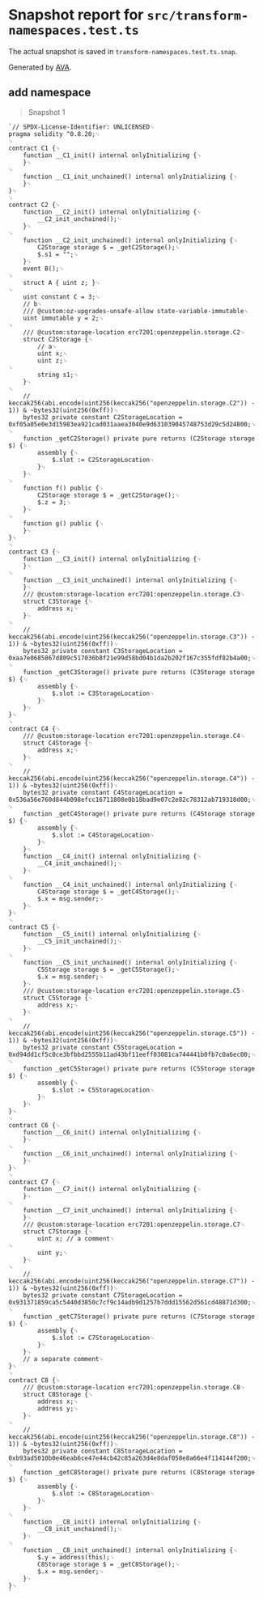 # Snapshot report for `src/transform-namespaces.test.ts`

The actual snapshot is saved in `transform-namespaces.test.ts.snap`.

Generated by [AVA](https://avajs.dev).

## add namespace

> Snapshot 1

    `// SPDX-License-Identifier: UNLICENSED␊
    pragma solidity ^0.8.20;␊
    ␊
    contract C1 {␊
        function __C1_init() internal onlyInitializing {␊
        }␊
    ␊
        function __C1_init_unchained() internal onlyInitializing {␊
        }␊
    }␊
    ␊
    contract C2 {␊
        function __C2_init() internal onlyInitializing {␊
            __C2_init_unchained();␊
        }␊
    ␊
        function __C2_init_unchained() internal onlyInitializing {␊
            C2Storage storage $ = _getC2Storage();␊
            $.s1 = "";␊
        }␊
        event B();␊
    ␊
        struct A { uint z; }␊
    ␊
        uint constant C = 3;␊
        // b␊
        /// @custom:oz-upgrades-unsafe-allow state-variable-immutable␊
        uint immutable y = 2;␊
    ␊
        /// @custom:storage-location erc7201:openzeppelin.storage.C2␊
        struct C2Storage {␊
            // a␊
            uint x;␊
            uint z;␊
    ␊
            string s1;␊
        }␊
    ␊
        // keccak256(abi.encode(uint256(keccak256("openzeppelin.storage.C2")) - 1)) & ~bytes32(uint256(0xff))␊
        bytes32 private constant C2StorageLocation = 0xf05a05e0e3d15983ea921cad031aaea3040e9d631039045748753d29c5d24800;␊
    ␊
        function _getC2Storage() private pure returns (C2Storage storage $) {␊
            assembly {␊
                $.slot := C2StorageLocation␊
            }␊
        }␊
    ␊
        function f() public {␊
            C2Storage storage $ = _getC2Storage();␊
            $.z = 3;␊
        }␊
    ␊
        function g() public {␊
        }␊
    }␊
    ␊
    contract C3 {␊
        function __C3_init() internal onlyInitializing {␊
        }␊
    ␊
        function __C3_init_unchained() internal onlyInitializing {␊
        }␊
        /// @custom:storage-location erc7201:openzeppelin.storage.C3␊
        struct C3Storage {␊
            address x;␊
        }␊
    ␊
        // keccak256(abi.encode(uint256(keccak256("openzeppelin.storage.C3")) - 1)) & ~bytes32(uint256(0xff))␊
        bytes32 private constant C3StorageLocation = 0xaa7e0685867d809c517036b8f21e99d58bd04b1da2b202f167c355fdf82b4a00;␊
    ␊
        function _getC3Storage() private pure returns (C3Storage storage $) {␊
            assembly {␊
                $.slot := C3StorageLocation␊
            }␊
        }␊
    }␊
    ␊
    contract C4 {␊
        /// @custom:storage-location erc7201:openzeppelin.storage.C4␊
        struct C4Storage {␊
            address x;␊
        }␊
    ␊
        // keccak256(abi.encode(uint256(keccak256("openzeppelin.storage.C4")) - 1)) & ~bytes32(uint256(0xff))␊
        bytes32 private constant C4StorageLocation = 0x536a56e760d844b098efcc16711808e0b18bad9e07c2e82c78312ab719318d00;␊
    ␊
        function _getC4Storage() private pure returns (C4Storage storage $) {␊
            assembly {␊
                $.slot := C4StorageLocation␊
            }␊
        }␊
        function __C4_init() internal onlyInitializing {␊
            __C4_init_unchained();␊
        }␊
    ␊
        function __C4_init_unchained() internal onlyInitializing {␊
            C4Storage storage $ = _getC4Storage();␊
            $.x = msg.sender;␊
        }␊
    }␊
    ␊
    contract C5 {␊
        function __C5_init() internal onlyInitializing {␊
            __C5_init_unchained();␊
        }␊
    ␊
        function __C5_init_unchained() internal onlyInitializing {␊
            C5Storage storage $ = _getC5Storage();␊
            $.x = msg.sender;␊
        }␊
        /// @custom:storage-location erc7201:openzeppelin.storage.C5␊
        struct C5Storage {␊
            address x;␊
        }␊
    ␊
        // keccak256(abi.encode(uint256(keccak256("openzeppelin.storage.C5")) - 1)) & ~bytes32(uint256(0xff))␊
        bytes32 private constant C5StorageLocation = 0xd94dd1cf5c0ce3bfbbd2555b11ad43bf11eeff03081ca744441b0fb7c0a6ec00;␊
    ␊
        function _getC5Storage() private pure returns (C5Storage storage $) {␊
            assembly {␊
                $.slot := C5StorageLocation␊
            }␊
        }␊
    }␊
    ␊
    contract C6 {␊
        function __C6_init() internal onlyInitializing {␊
        }␊
    ␊
        function __C6_init_unchained() internal onlyInitializing {␊
        }␊
    }␊
    ␊
    contract C7 {␊
        function __C7_init() internal onlyInitializing {␊
        }␊
    ␊
        function __C7_init_unchained() internal onlyInitializing {␊
        }␊
        /// @custom:storage-location erc7201:openzeppelin.storage.C7␊
        struct C7Storage {␊
            uint x; // a comment␊
    ␊
            uint y;␊
        }␊
    ␊
        // keccak256(abi.encode(uint256(keccak256("openzeppelin.storage.C7")) - 1)) & ~bytes32(uint256(0xff))␊
        bytes32 private constant C7StorageLocation = 0x931371859ca5c5440d3850c7cf9c14adb9d1257b7ddd15562d561cd48871d300;␊
    ␊
        function _getC7Storage() private pure returns (C7Storage storage $) {␊
            assembly {␊
                $.slot := C7StorageLocation␊
            }␊
        }␊
        // a separate comment␊
    }␊
    ␊
    contract C8 {␊
        /// @custom:storage-location erc7201:openzeppelin.storage.C8␊
        struct C8Storage {␊
            address x;␊
            address y;␊
        }␊
    ␊
        // keccak256(abi.encode(uint256(keccak256("openzeppelin.storage.C8")) - 1)) & ~bytes32(uint256(0xff))␊
        bytes32 private constant C8StorageLocation = 0xb93ad5010b0e46eab6ce47e44cb42c85a263d4e8daf058e8a66e4f114144f200;␊
    ␊
        function _getC8Storage() private pure returns (C8Storage storage $) {␊
            assembly {␊
                $.slot := C8StorageLocation␊
            }␊
        }␊
    ␊
        function __C8_init() internal onlyInitializing {␊
            __C8_init_unchained();␊
        }␊
    ␊
        function __C8_init_unchained() internal onlyInitializing {␊
            $.y = address(this);␊
            C8Storage storage $ = _getC8Storage();␊
            $.x = msg.sender;␊
        }␊
    }␊
    `
